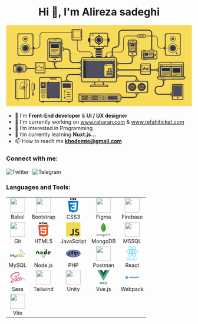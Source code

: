<h1 align="center">Hi 👋, I'm Alireza sadeghi</h1>


![Gif](./javascript.gif)
- 🦾 I'm **Front-End developer** & **UI / UX designer**
- 🚩 I'm currently working on www.raharan.com & www.refahiticket.com
- 👀 I’m interested in Programming
- 🌱 I’m currently learning **Nuxt.js...**
- 📫 How to reach me **khodemte@gmail.com**

<!--
<style>
* {text-decoration: none !importent}
</style>
-->

<h3 align="left">Connect with me:</h3>
<p align="left">


<span style="display: inline-flex; align-items: center; gap: 10px;">
  <a href="https://twitter.com/_alirezainfo" target="_blank" rel="noopener noreferrer" style="text-decoration: none !important;">
    <img src="https://raw.githubusercontent.com/rahuldkjain/github-profile-readme-generator/master/src/images/icons/Social/twitter.svg" alt="Twitter" height="30" width="40" style="vertical-align: middle;" />
  </a>
  <a href="https://t.me/alirezabio" target="_blank" rel="noopener noreferrer" style="text-decoration: none !important;">
    <img src="https://upload.wikimedia.org/wikipedia/commons/8/82/Telegram_logo.svg" alt="Telegram" height="30" width="30" style="vertical-align: middle;" />
  </a>
</span>

<h3 align="left">Languages and Tools:</h3>

<table width="100vw">
  <tr>
    <td align="center">
      <a href="https://babeljs.io/" target="_blank" style="text-decoration:none;">
        <img src="https://cdn.jsdelivr.net/gh/devicons/devicon/icons/babel/babel-original.svg" width="40" height="40"/><br>Babel
      </a>
    </td>
    <td align="center">
      <a href="https://getbootstrap.com/" target="_blank" style="text-decoration:none;">
        <img src="https://cdn.jsdelivr.net/gh/devicons/devicon/icons/bootstrap/bootstrap-original.svg" width="40" height="40"/><br>Bootstrap
      </a>
    </td>
    <td align="center">
      <a href="https://www.w3schools.com/css/" target="_blank" style="text-decoration:none;">
        <img src="https://raw.githubusercontent.com/devicons/devicon/master/icons/css3/css3-original-wordmark.svg" width="40" height="40"/><br>CSS3
      </a>
    </td>
    <td align="center">
      <a href="https://www.figma.com/" target="_blank" style="text-decoration:none;">
        <img src="https://www.vectorlogo.zone/logos/figma/figma-icon.svg" width="40" height="40"/><br>Figma
      </a>
    </td>
    <td align="center">
      <a href="https://firebase.google.com/" target="_blank" style="text-decoration:none;">
        <img src="https://www.vectorlogo.zone/logos/firebase/firebase-icon.svg" width="40" height="40"/><br>Firebase
      </a>
    </td>
  </tr>
  <tr>
    <td align="center">
      <a href="https://git-scm.com/" target="_blank" style="text-decoration:none;">
        <img src="https://www.vectorlogo.zone/logos/git-scm/git-scm-icon.svg" width="40" height="40"/><br>Git
      </a>
    </td>
    <td align="center">
      <a href="https://www.w3.org/html/" target="_blank" style="text-decoration:none;">
        <img src="https://raw.githubusercontent.com/devicons/devicon/master/icons/html5/html5-original-wordmark.svg" width="40" height="40"/><br>HTML5
      </a>
    </td>
    <td align="center">
      <a href="https://developer.mozilla.org/en-US/docs/Web/JavaScript" target="_blank" style="text-decoration:none;">
        <img src="https://raw.githubusercontent.com/devicons/devicon/master/icons/javascript/javascript-original.svg" width="40" height="40"/><br>JavaScript
      </a>
    </td>
    <td align="center">
      <a href="https://www.mongodb.com/" target="_blank" style="text-decoration:none;">
        <img src="https://raw.githubusercontent.com/devicons/devicon/master/icons/mongodb/mongodb-original-wordmark.svg" width="40" height="40"/><br>MongoDB
      </a>
    </td>
    <td align="center">
      <a href="https://www.microsoft.com/en-us/sql-server" target="_blank" style="text-decoration:none;">
        <img src="https://www.svgrepo.com/show/303229/microsoft-sql-server-logo.svg" width="40" height="40"/><br>MSSQL
      </a>
    </td>
  </tr>
  <tr>
    <td align="center">
      <a href="https://www.mysql.com/" target="_blank" style="text-decoration:none;">
        <img src="https://raw.githubusercontent.com/devicons/devicon/master/icons/mysql/mysql-original-wordmark.svg" width="40" height="40"/><br>MySQL
      </a>
    </td>
    <td align="center">
      <a href="https://nodejs.org" target="_blank" style="text-decoration:none;">
        <img src="https://raw.githubusercontent.com/devicons/devicon/master/icons/nodejs/nodejs-original-wordmark.svg" width="40" height="40"/><br>Node.js
      </a>
    </td>
    <td align="center">
      <a href="https://www.php.net" target="_blank" style="text-decoration:none;">
        <img src="https://raw.githubusercontent.com/devicons/devicon/master/icons/php/php-original.svg" width="40" height="40"/><br>PHP
      </a>
    </td>
    <td align="center">
      <a href="https://postman.com" target="_blank" style="text-decoration:none;">
        <img src="https://www.vectorlogo.zone/logos/getpostman/getpostman-icon.svg" width="40" height="40"/><br>Postman
      </a>
    </td>
    <td align="center">
      <a href="https://reactjs.org/" target="_blank" style="text-decoration:none;">
        <img src="https://raw.githubusercontent.com/devicons/devicon/master/icons/react/react-original-wordmark.svg" width="40" height="40"/><br>React
      </a>
    </td>
  </tr>
  <tr>
    <td align="center">
      <a href="https://sass-lang.com" target="_blank" style="text-decoration:none;">
        <img src="https://raw.githubusercontent.com/devicons/devicon/master/icons/sass/sass-original.svg" width="40" height="40"/><br>Sass
      </a>
    </td>
    <td align="center">
      <a href="https://tailwindcss.com/" target="_blank" style="text-decoration:none;">
        <img src="https://www.vectorlogo.zone/logos/tailwindcss/tailwindcss-icon.svg" width="40" height="40"/><br>Tailwind
      </a>
    </td>
    <td align="center">
      <a href="https://unity.com/" target="_blank" style="text-decoration:none;">
        <img src="https://www.vectorlogo.zone/logos/unity3d/unity3d-icon.svg" width="40" height="40"/><br>Unity
      </a>
    </td>
    <td align="center">
      <a href="https://vuejs.org/" target="_blank" style="text-decoration:none;">
        <img src="https://raw.githubusercontent.com/devicons/devicon/master/icons/vuejs/vuejs-original-wordmark.svg" width="40" height="40"/><br>Vue.js
      </a>
    </td>
    <td align="center">
      <a href="https://webpack.js.org" target="_blank" style="text-decoration:none;">
        <img src="https://raw.githubusercontent.com/devicons/devicon/d00d0969292a6569d45b06d3f350f463a0107b0d/icons/webpack/webpack-original-wordmark.svg" width="40" height="40"/><br>Webpack
      </a>
    </td>
  </tr>
  <tr>
    <td align="center">
      <a href="https://vitejs.dev/" target="_blank" style="text-decoration:none;">
        <img src="https://vitejs.dev/logo.svg" width="40" height="40"/><br>Vite
      </a>
    </td>
    <td></td>
    <td></td>
    <td></td>
    <td></td>
  </tr>
</table>





